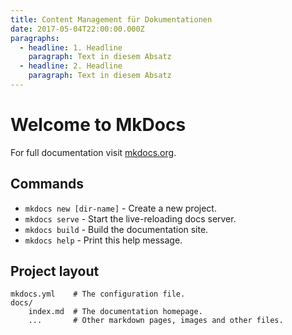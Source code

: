 ```yaml
---
title: Content Management für Dokumentationen
date: 2017-05-04T22:00:00.000Z
paragraphs:
  - headline: 1. Headline
    paragraph: Text in diesem Absatz
  - headline: 2. Headline
    paragraph: Text in diesem Absatz
---
```

# Welcome to MkDocs

For full documentation visit [mkdocs.org](http://mkdocs.org).

## Commands

* `mkdocs new [dir-name]` - Create a new project.
* `mkdocs serve` - Start the live-reloading docs server.
* `mkdocs build` - Build the documentation site.
* `mkdocs help` - Print this help message.

## Project layout

    mkdocs.yml    # The configuration file.
    docs/
        index.md  # The documentation homepage.
        ...       # Other markdown pages, images and other files.


